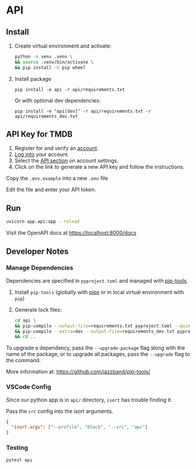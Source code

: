 # API

## Install

1. Create virtual environment and activate:

    ```sh
    python -m venv .venv \
    && source .venv/bin/activate \
    && pip install -U pip wheel
    ```

2. Install package

    `pip install -e api -r api/requirements.txt`

    Or with optional dev dependencies:

    `pip install -e "api[dev]" -r api/requirements.txt -r api/requirements_dev.txt`

## API Key for TMDB

1. Register for and verify an [account](https://www.themoviedb.org/account/signup).
2. [Log into](https://www.themoviedb.org/login) your account.
3. Select the [API section](https://www.themoviedb.org/settings/api) on account settings.
4. Click on the link to generate a new API key and follow the instructions.

Copy the `.env.example` into a new `.env` file

Edit the file and enter your API token.

## Run

```sh
uvicorn app.api:app --reload
```

Visit the OpenAPI docs at <https://localhost:8000/docs>

## Developer Notes

### Manage Dependencies

Dependencies are specified in `pyproject.toml` and managed with [pip-tools](https://github.com/jazzband/pip-tools/).

1. Install `pip-tools` (globally with [pipx](https://github.com/pypa/pipx) or in local virtual environment with `pip`)

2. Generate lock files:

    ```sh
    cd api \
    && pip-compile --output-file=requirements.txt pyproject.toml --quiet \
    && pip-compile --extra=dev --output-file=requirements_dev.txt pyproject.toml --quiet \
    && cd ..
    ```

To upgrade a dependency, pass the `--upgrade-package` flag along with the name of the package, or to upgrade all packages, pass the `--upgrade` flag to the command.

More information at: <https://github.com/jazzband/pip-tools/>

### VSCode Config

Since our python app is in `api/` directory, `isort` has trouble finding it.

Pass the `src` config into the isort arguments.

```json
{
  "isort.args": ["--profile", "black", "--src", "api"]
}
```

### Testing

`pytest api`
